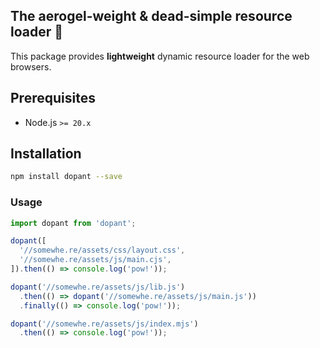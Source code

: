 The aerogel-weight & dead-simple resource loader 🚚
---
This package provides **lightweight** dynamic resource loader for the web browsers.

## Prerequisites

* Node.js `>= 20.x`

## Installation

```bash
npm install dopant --save
```

### Usage

```javascript
import dopant from 'dopant';

dopant([
  '//somewhe.re/assets/css/layout.css',
  '//somewhe.re/assets/js/main.cjs',
]).then(() => console.log('pow!'));

dopant('//somewhe.re/assets/js/lib.js')
  .then(() => dopant('//somewhe.re/assets/js/main.js'))
  .finally(() => console.log('pow!'));

dopant('//somewhe.re/assets/js/index.mjs')
  .then(() => console.log('pow!'));
```
